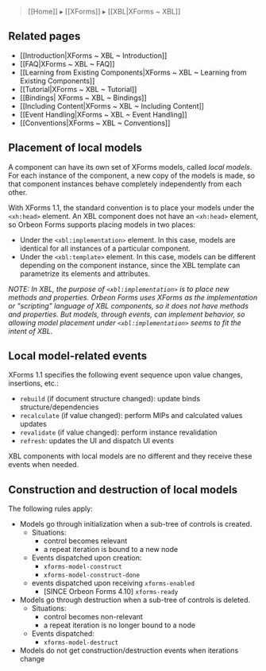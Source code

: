 > [[Home]] ▸ [[XForms]] ▸ [[XBL|XForms ~ XBL]]

## Related pages

- [[Introduction|XForms ~ XBL ~ Introduction]]
- [[FAQ|XForms ~ XBL ~ FAQ]]
- [[Learning from Existing Components|XForms ~ XBL ~ Learning from Existing Components]]
- [[Tutorial|XForms ~ XBL ~ Tutorial]]
- [[Bindings| XForms ~ XBL ~ Bindings]]
- [[Including Content|XForms ~ XBL ~ Including Content]]
- [[Event Handling|XForms ~ XBL ~ Event Handling]]
- [[Conventions|XForms ~ XBL ~ Conventions]]

## Placement of local models

A component can have its own set of XForms models, called _local models_. For each instance of the component, a new copy of the models is made, so that component instances behave completely independently from each other.

With XForms 1.1, the standard convention is to place your models under the `<xh:head>` element. An XBL component does not have an `<xh:head>` element, so Orbeon Forms supports placing models in two places:

* Under the `<xbl:implementation>` element. In this case, models are identical for all instances of a particular component.
* Under the `<xbl:template>` element. In this case, models can be different depending on the component instance, since the XBL template can parametrize its elements and attributes.

_NOTE: In XBL, the purpose of `<xbl:implementation>` is to place new methods and properties. Orbeon Forms uses XForms as the implementation or "scripting" language of XBL components, so it does not have methods and properties. But models, through events, can implement behavior, so allowing model placement under `<xbl:implementation>` seems to fit the intent of XBL._

## Local model-related events

XForms 1.1 specifies the following event sequence upon value changes, insertions, etc.:

* `rebuild` (if document structure changed): update binds structure/dependencies
* `recalculate` (if value changed): perform MIPs and calculated values updates
* `revalidate` (if value changed): perform instance revalidation
* `refresh`: updates the UI and dispatch UI events

XBL components with local models are no different and they receive these events when needed.

## Construction and destruction of local models

The following rules apply:

* Models go through initialization when a sub-tree of controls is created.
    * Situations:
        * control becomes relevant
        * a repeat iteration is bound to a new node
    * Events dispatched upon creation:
        * `xforms-model-construct`
        * `xforms-model-construct-done`
    * events dispatched upon receiving `xforms-enabled`
        * [SINCE Orbeon Forms 4.10] `xforms-ready`
* Models go through destruction when a sub-tree of controls is deleted.
    * Situations:
        * control becomes non-relevant
        * a repeat iteration is no longer bound to a node
    * Events dispatched:
        * `xforms-model-destruct`
* Models do not get construction/destruction events when iterations change
